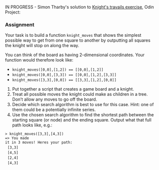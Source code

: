 IN PROGRESS - Simon Tharby's solution to [Knight's travails exercise](https://www.theodinproject.com/courses/ruby-programming/lessons/data-structures-and-algorithms?ref=lnav), Odin Project:

### Assignment

Your task is to build a function <code>knight_moves</code> that shows the simplest possible way to get from one square to another by outputting all squares the knight will stop on along the way.

You can think of the board as having 2-dimensional coordinates. Your function would therefore look like:

  * <code>knight_moves([0,0],[1,2]) == [[0,0],[1,2]]</code>
  * <code>knight_moves([0,0],[3,3]) == [[0,0],[1,2],[3,3]]</code>
  * <code>knight_moves([3,3],[0,0]) == [[3,3],[1,2],[0,0]]</code>

1. Put together a script that creates a game board and a knight.
2. Treat all possible moves the knight could make as children in a tree. Don’t allow any moves to go off the board.
3. Decide which search algorithm is best to use for this case. Hint: one of them could be a potentially infinite series.
4. Use the chosen search algorithm to find the shortest path between the starting square (or node) and the ending square. Output what that full path looks like, e.g.:

<code>> knight_moves([3,3],[4,3])</code><br>
<code>=> You made it in 3 moves!  Heres your path:</code><br>
&nbsp;&nbsp;<code>[3,3]</code><br>
&nbsp;&nbsp;<code>[4,5]</code><br>
&nbsp;&nbsp;<code>[2,4]</code><br>
&nbsp;&nbsp;<code>[4,3]</code><br>
